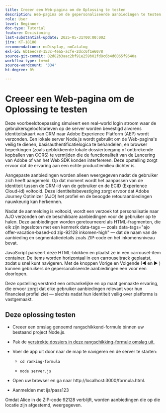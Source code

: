 ```yaml
---
title: Creeer een Web-pagina om de Oplossing te testen
description: Web-pagina om de gepersonaliseerde aanbiedingen te testen die gebruikend besluit worden geleverd.
role: User
level: Beginner
doc-type: Tutorial
feature: Decisioning
last-substantial-update: 2025-05-31T00:00:00Z
jira: KT-18188
recommendations: noDisplay, noCatalog
exl-id: 6b1eec78-153c-4ea5-acfe-2dcc6f1e6078
source-git-commit: 82d82b3aac2bf91e259b01fd8c6b4d6065f9640a
workflow-type: tm+mt
source-wordcount: '334'
ht-degree: 0%

---
```


# Creeer een Web-pagina om de Oplossing te testen

Deze voorbeeldtoepassing simuleert een real-world login stroom waar de gebruikersgeloofsbrieven op de server worden bevestigd alvorens identiteitskaart van CRM naar Adobe Experience Platform (AEP) wordt verzonden. Een lokale server Node.js wordt gebruikt om de Web-pagina&#39;s veilig te dienen, basisauthentificatielogica te behandelen, en browser beperkingen (zoals geblokkeerde lokale dossiertoegang of ontbrekende kopballen van CORS) te vermijden die de functionaliteit van de Lancering van Adobe of van het Web SDK konden interfereren. Deze opstelling zorgt ervoor dat de ervaring aan een echte productiemilieu dichter is.

Aangepaste aanbiedingen worden alleen weergegeven nadat de gebruiker zich heeft aangemeld. Op dat moment wordt het aanpassen van de identiteit tussen de CRM-id van de gebruiker en de ECID (Experience Cloud-id) voltooid. Deze identiteitsbevestiging zorgt ervoor dat Adobe Journey Optimizer (AJO) het profiel en de beoogde retouraanbiedingen nauwkeurig kan herkennen.

Nadat de aanmelding is voltooid, wordt een verzoek tot personalisatie naar AJO verzonden om de beschikbare aanbiedingen voor de gebruiker op te halen. Deze aanbiedingen worden geretourneerd als HTML-fragmenten, die elk zijn ingesloten met een kenmerk data-tags — zoals data-tags=&quot;ajo offer-vacation-based-cd zip-92128 inkomen-high&quot; — dat de naam van de aanbieding en segmentatiedetails zoals ZIP-code en het inkomensniveau bevat.

JavaScript parseert deze HTML-blokken en plaatst ze in een carrousel-item container. De items worden horizontaal in een carrouseltrack geplaatst, zodat u snel kunt navigeren. Met de knoppen Vorige en Volgende (◀ en ▶ ) kunnen gebruikers de gepersonaliseerde aanbiedingen een voor een doorlopen.

Deze opstelling verstrekt een ontvankelijke en op maat gemaakte ervaring, die ervoor zorgt dat elke gebruiker aanbiedingen relevant voor hun financieel profiel ziet — slechts nadat hun identiteit veilig over platforms is vastgemaakt.

## Deze oplossing testen

* Creeer een omslag genoemd rangschikkend-formule binnen uw bestaand project Node.js.

* Pak de [ verstrekte dossiers in deze rangschikking-formule omslag uit.](assets/ranking-formula.zip)

* Voer de app uit door naar de map te navigeren en de server te starten:
   * `cd ranking-formula`

   * `node server.js`


* Open uw browser en ga naar http://localhost:3000/formula.html.

* Aanmelden met ijs/pass123

Omdat Alice in de ZIP-code 92128 verblijft, worden aanbiedingen die op die locatie zijn afgestemd, weergegeven.
